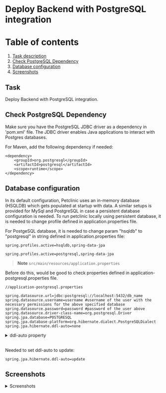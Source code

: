 # Deploy Backend with PostgreSQL integration

# Table of contents
1. [Task description](#task)
2. [Check PostgreSQL Dependency](#postgresql_dependency)
3. [Database configuration](#db_config)
4. [Screenshots](#screenshots)

## Task <a name="task"></a>
Deploy Backend with PostgreSQL integration.

## Check PostgreSQL Dependency <a name="postgresql_dependency"></a>
Make sure you have the PostgreSQL JDBC driver as a dependency in 'pom.xml' file. The JDBC driver enables Java applications to interact with Postgres databases.

For Maven, add the following dependency if needed:

```
<dependency>
    <groupId>org.postgresql</groupId>
    <artifactId>postgresql</artifactId>
    <scope>runtime</scope>
</dependency>
```

## Database configuration <a name="db_config"></a>

In its default configuration, Petclinic uses an in-memory database (HSQLDB) which gets populated at startup with data.
A similar setups is provided for MySql and PostgreSQL in case a persistent database configuration is needed.
To run petclinic locally using persistent database, it is needed to change profile defined in application.properties file.

For PostgeSQL database, it is needed to change param "hsqldb" to "postgresql" in string defined in application.properties file:
```
spring.profiles.active=hsqldb,spring-data-jpa
```
```
spring.profiles.active=postgresql,spring-data-jpa
```

 > **Note**
 > `src/main/resources/application.properties`

Before do this, would be good to check properties defined in application-postgresql.properties file.

```
//application-postgresql.properties

spring.datasource.url=jdbc:postgresql://localhost:5432/db_name
spring.datasource.username=username #username of the user with the necessary permissions for the above specified database 
spring.datasource.password=password #password of the user above
spring.datasource.driver-class-name=org.postgresql.Driver
spring.jpa.database=POSTGRESQL
spring.jpa.database-platform=org.hibernate.dialect.PostgreSQLDialect
spring.jpa.hibernate.ddl-auto=none
```

<details>
<summary>ddl-auto property</summary>

The ddl-auto property sets the behavior of Hibernate’s schema generation tool and has five possible values:
- create – On application start-up, drop all tables managed by Hibernate, - then create them from scratch.
- create-drop – On application start-up, create all tables managed by - Hibernate. On shutdown, drop all of them.
- update – On application start-up, update the existing tables to match the schema Hibernate expects if necessary.
- validate – On application start-up, check that the existing tables match the schema Hibernate expects, and throw an exception if they do not match.
- none – Do not perform any automatic schema management.
</details>
<br>

Needed to set ddl-auto to update:
```
spring.jpa.hibernate.ddl-auto=update
```

## Screenshots <a name="screenshots"></a>

<details>
<summary>Screenshots</summary>

Select query in psql on table 'specialties':  
![01](https://github.com/adinpilavdzija/devops-internship-atlantbh/blob/283e88c3667e40917290fc13a46a38b69f18697e/06_backend_postgresql_integration/01_screenshot_db_select_before.png)

Executed POST method in Swagger:  
![02](https://github.com/adinpilavdzija/devops-internship-atlantbh/blob/283e88c3667e40917290fc13a46a38b69f18697e/06_backend_postgresql_integration/02_screenshot_post_1.png)
![03](https://github.com/adinpilavdzija/devops-internship-atlantbh/blob/283e88c3667e40917290fc13a46a38b69f18697e/06_backend_postgresql_integration/03_screenshot_post_2.png)

Status code after executions:  
![04](https://github.com/adinpilavdzija/devops-internship-atlantbh/blob/283e88c3667e40917290fc13a46a38b69f18697e/06_backend_postgresql_integration/04_screenshot_post_status_code.png)

Select query in psql on table 'specialties' after executions:  
![05](https://github.com/adinpilavdzija/devops-internship-atlantbh/blob/283e88c3667e40917290fc13a46a38b69f18697e/06_backend_postgresql_integration/05_screenshot_db_select_after.png)
</details>
